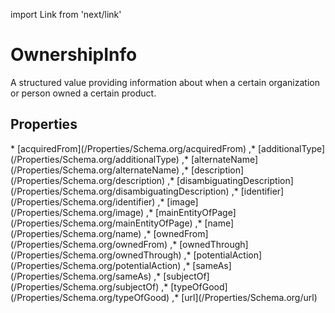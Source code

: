 import Link from 'next/link'

# OwnershipInfo

A structured value providing information about when a certain organization or person owned a certain product.

## Properties

<Grid>
* [acquiredFrom](/Properties/Schema.org/acquiredFrom)
,* [additionalType](/Properties/Schema.org/additionalType)
,* [alternateName](/Properties/Schema.org/alternateName)
,* [description](/Properties/Schema.org/description)
,* [disambiguatingDescription](/Properties/Schema.org/disambiguatingDescription)
,* [identifier](/Properties/Schema.org/identifier)
,* [image](/Properties/Schema.org/image)
,* [mainEntityOfPage](/Properties/Schema.org/mainEntityOfPage)
,* [name](/Properties/Schema.org/name)
,* [ownedFrom](/Properties/Schema.org/ownedFrom)
,* [ownedThrough](/Properties/Schema.org/ownedThrough)
,* [potentialAction](/Properties/Schema.org/potentialAction)
,* [sameAs](/Properties/Schema.org/sameAs)
,* [subjectOf](/Properties/Schema.org/subjectOf)
,* [typeOfGood](/Properties/Schema.org/typeOfGood)
,* [url](/Properties/Schema.org/url)

</Grid>

